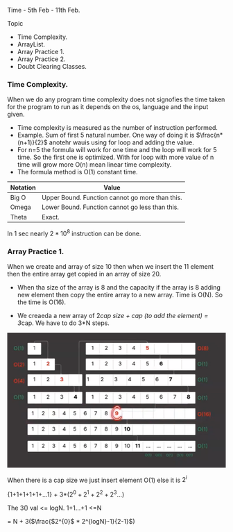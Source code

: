 Time - 5th Feb - 11th Feb.

Topic 
- Time Complexity.
- ArrayList.
- Array Practice 1.
- Array Practice 2.
- Doubt Clearing Classes.



### Time Complexity.

When we do any program time complexity does not signofies the time taken for the program to run as it depends on the os, language and the input given.

- Time complexity is measured as the number of instruction performed. 
- Example. Sum of first 5 natural number. One way of doing it is $\frac{n*(n+1)}{2}$ anotehr wauis using for loop and adding the value. 
- For n=5 the formula will work for one time and the loop will work for 5 time. So the first one is optimized. With for loop with more value of n time will grow more O(n) mean linear time complexity.
- The formula method is O(1) constant time.

| Notation | Value                                            |
|----------|--------------------------------------------------|
| Big O    | Upper Bound. Function cannot go more than this.  |
| Omega    | Lower Bound. Function cannot go less than this.  |
| Theta    | Exact.                                           |

In 1 sec nearly $2*10^{8}$ instruction can be done.

### Array Practice 1.

When we create and array of size 10 then when we insert the 11 element then the entire array get copied in an array of size 20. 

- When tha size of the array is 8 and the capacity if the array is 8 adding new element then copy the entire array to a new array. Time is O(N). So the time is O(16).

- We creaeda a new array of 2*cap size + cap (to add the element) = 3*cap. We have to do 3*N steps.

![img.png](img.png)

When there is a cap size we just insert element O(1) else it is $2^{i}$

{1+1+1+1+1+...1} + 3*($2^{0} + 2^{1} + 2^{2} + 2^{3}...$)

The 3() val <= logN. 1+1...+1 <=N

= N + 3($\frac{$2^{0}$ * 2^{logN}-1}{2-1}$)

